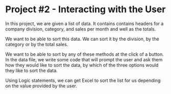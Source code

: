 # Project #2 - Interacting with the User

In this project, we are given a list of data. It contains contains headers for a company division, category, and sales per month and well as the totals.

We want to be able to sort this data. We can sort it by the division, by the category or by the total sales. 

We want to be able to sort by any of these methods at the click of a button. In the data file, we write some code that will prompt the user and ask them how they would like to sort the data, by which of the three options would they like to sort the data. 

Using Logic statements, we can get Excel to sort the list for us depending on the value provided by the user. 
